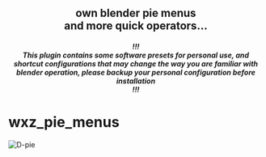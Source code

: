 <h2 align="center">
    own blender pie menus<br>
    and more quick operators... <br>
</h2>

<h5 align="center">
    !!!<br>
    This plugin contains some software presets for personal use, 
    and shortcut configurations that may change the way you are familiar with blender operation, 
    please backup your personal configuration before installation<br>
    !!! 
</h5>

# wxz_pie_menus

![D-pie](/wxz_pie_menus/img/D-pie.png)

